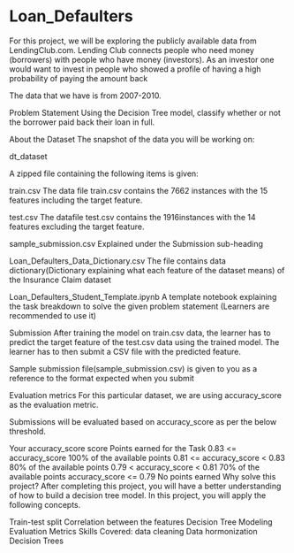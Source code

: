 # Loan_Defaulters

For this project, we will be exploring the publicly available data from LendingClub.com. Lending Club connects people who need money (borrowers) with people who have money (investors). As an investor one would want to invest in people who showed a profile of having a high probability of paying the amount back

The data that we have is from 2007-2010.

Problem Statement
Using the Decision Tree model, classify whether or not the borrower paid back their loan in full.

About the Dataset
The snapshot of the data you will be working on:

dt_dataset

A zipped file containing the following items is given:

train.csv
The data file train.csv contains the 7662 instances with the 15 features including the target feature.

test.csv
The datafile test.csv contains the 1916instances with the 14 features excluding the target feature.

sample_submission.csv
Explained under the Submission sub-heading

Loan_Defaulters_Data_Dictionary.csv
The file contains data dictionary(Dictionary explaining what each feature of the dataset means) of the Insurance Claim dataset

Loan_Defaulters_Student_Template.ipynb
A template notebook explaining the task breakdown to solve the given problem statement (Learners are recommended to use it)

Submission
After training the model on train.csv data, the learner has to predict the target feature of the test.csv data using the trained model. The learner has to then submit a CSV file with the predicted feature.

Sample submission file(sample_submission.csv) is given to you as a reference to the format expected when you submit

Evaluation metrics
For this particular dataset, we are using accuracy_score as the evaluation metric.

Submissions will be evaluated based on accuracy_score as per the below threshold.

Your accuracy_score score	Points earned for the Task
0.83 <= accuracy_score	100% of the available points
0.81 <= accuracy_score < 0.83	80% of the available points
0.79 < accuracy_score < 0.81	70% of the available points
accuracy_score <= 0.79	No points earned
Why solve this project?
After completing this project, you will have a better understanding of how to build a decision tree model. In this project, you will apply the following concepts.

Train-test split
Correlation between the features
Decision Tree Modeling
Evaluation Metrics
Skills Covered:
data cleaning
Data hormonization
Decision Trees
